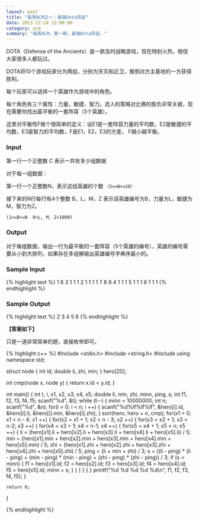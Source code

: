 ```yaml
---
layout: post
title: "每周ACM之一：最强Dota阵容"
date: 2013-12-24 12:00:00
category: acm
summary: "每周ACM，第一期，最强Dota阵容。"
---
```


DOTA（Defense of the Ancients）是一款及时战略游戏，现在特别火热，相信大家很多人都玩过。

DOTA将10个游戏玩家分为两组，分别为天灾和近卫，推倒对方主基地的一方获得胜利。

每个玩家可以选择一个英雄作为游戏中的角色。

每个角色有三个属性：力量，敏捷，智力。选人的策略对比赛的胜负非常关键，现在需要你找出最平衡的一套阵容（5个英雄）。

这里对平衡性F做个很简单的定义：设E1是一套阵容力量的平均数，E2是敏捷的平均数，E3是智力的平均数，F是E1，E2，E3的方差， F越小越平衡。

### Input

第一行一个正整数 C  表示一共有多少组数据

对于每一组数据：

第一行一个正整数N，表示这组英雄的个数 `（5<=N<=20）`

接下来的N行每行有4个整数 B，L，M，Z 表示该英雄编号为B，力量为L，敏捷为M，智力为Z。

`(1<=B<=N  0<L, M, Z<1000)`

### Output

对于每组数据，输出一行为最平衡的一套阵容（5个英雄的编号），英雄的编号需要从小到大排列，如果存在多组解输出英雄编号字典序最小的。

### Sample Input

{% highlight text %}
1
6
3 1 1 1
2 1 1 1
1 7 8 9
4 1 1 1
5 1 1 1
6 1 1 1
{% endhighlight %}

### Sample Output

{% highlight text %}
2 3 4 5 6
{% endhighlight %}

**【答案如下】**

只是一道非常简单的题，直接枚举即可。

{% highlight c++ %}
#include <stdio.h>
#include <string.h>
#include <algorithm>
using namespace std;

struct node
{
    int id;
    double li, zhi, min;
} hero[20];

int cmp(node x, node y) {
    return x.id < y.id;
}

int main() {
    int t, i, x1, x2, x3, x4, x5;
    double li, min, zhi, minn, ping, s;
    int f1, f2, f3, f4, f5;
    scanf("%d", &t);
    while (t--) {
        minn = 10000000;
        int n;
        scanf("%d", &n);
        for(i = 0; i < n; i ++) {
            scanf("%d%lf%lf%lf", &hero[i].id, &hero[i].li, &hero[i].min, &hero[i].zhi);
        }
        sort(hero, hero + n, cmp);
        for(x1 = 0; x1 < n - 4; x1 ++) {
            for(x2 = x1 + 1; x2 < n - 3; x2 ++) {
                for(x3 = x2 + 1; x3 < n-2; x3 ++) {
                    for(x4 = x3 + 1; x4 < n-1; x4 ++) {
                        for(x5 = x4 + 1; x5 < n; x5 ++) {
                            li = (hero[x1].li + hero[x2].li + hero[x3].li + hero[x4].li + hero[x5].li) / 5;
                            min = (hero[x1].min + hero[x2].min + hero[x3].min + hero[x4].min + hero[x5].min) / 5;
                            zhi = (hero[x1].zhi + hero[x2].zhi + hero[x3].zhi + hero[x4].zhi + hero[x5].zhi) / 5;
                            ping = (li + min + zhi) / 3;
                            s = ((li - ping) * (li - ping) + (min - ping) * (min - ping) + (zhi - ping) * (zhi - ping)) / 3;
                            if (s < minn) {
                                f1 = hero[x1].id;
                                f2 = hero[x2].id;
                                f3 = hero[x3].id;
                                f4 = hero[x4].id;
                                f5 = hero[x5].id;
                                minn = s;
                            }
                        }
                    }
                }
            }
        }
        printf("%d %d %d %d %d\n", f1, f2, f3, f4, f5);
    }

    return 0;
}

{% endhighlight %}